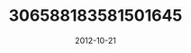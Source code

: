 ---
title: "306588183581501645"
image: "2012-10-21 08.23.01 306588183581501645_46248401"
date: "2012-10-21"
type: "photo"
---